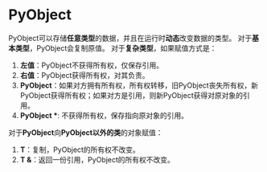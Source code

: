 # PyObject
PyObject可以存储**任意类型**的数据，并且在运行时**动态**改变数据的类型。
对于**基本类型**，PyObject会复制原值。
对于**复杂类型**，如果赋值方式是：
1. **左值**：PyObject不获得所有权，仅保存引用。
2. **右值**：PyObject获得所有权，对其负责。
3. **PyObject**：如果对方拥有所有权，所有权转移，旧PyObject丧失所有权，新PyObject获得所有权；如果对方是引用，则新PyObject获得对原对象的引用。
4. __PyObject *__: 不获得所有权，保存指向原对象的引用。

对于**PyObject**向**PyObject以外的类**的对象赋值：
1. **T**：复制，PyObject的所有权不改变。
2. **T &**：返回一份引用，PyObject的所有权不改变。